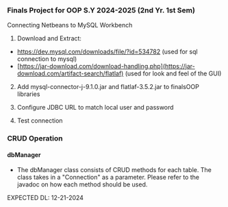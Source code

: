 ### Finals Project for OOP S.Y 2024-2025 (2nd Yr. 1st Sem)

Connecting Netbeans to MySQL Workbench

1. Download and Extract: 
- https://dev.mysql.com/downloads/file/?id=534782 (used for sql connection to mysql)
- [https://jar-download.com/download-handling.php](https://jar-download.com/artifact-search/flatlaf) (used for look and feel of the GUI)

2. Add mysql-connector-j-9.1.0.jar and flatlaf-3.5.2.jar to finalsOOP libraries

3. Configure JDBC URL to match local user and password

4. Test connection

### CRUD Operation

#### dbManager
- The dbManager class consists of CRUD methods for each table. The class takes in a "Connection" as a parameter. Please refer to the javadoc on how each method should be used.

EXPECTED DL: 12-21-2024
